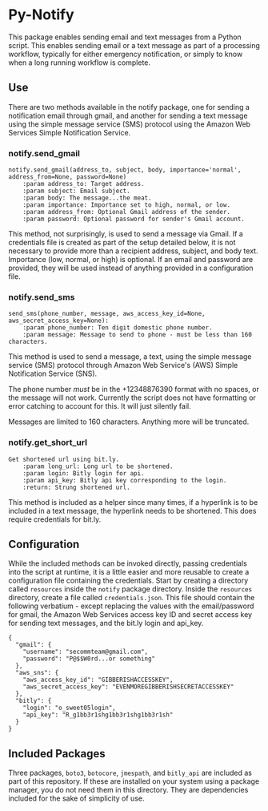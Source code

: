 # Py-Notify

This package enables sending email and text messages from a Python script. This enables sending email or a text message as part of a processing workflow, typically for either emergency notification, or simply to know when a long running workflow is complete.

## Use

There are two methods available in the notify package, one for sending a notification email through gmail, and another for sending a text message using the simple message service (SMS) protocol using the Amazon Web Services Simple Notification Service.

### notify.send_gmail

```
notify.send_gmail(address_to, subject, body, importance='normal', address_from=None, password=None)
    :param address_to: Target address.
    :param subject: Email subject.
    :param body: The message...the meat.
    :param importance: Importance set to high, normal, or low.
    :param address_from: Optional Gmail address of the sender.
    :param password: Optional password for sender's Gmail account.
```

This method, not surprisingly, is used to send a message via Gmail. If a credentials file is created as part of the setup detailed below, it is not necessary to provide more than a recipient address, subject, and body text. Importance (low, normal, or high) is optional. If an email and password are provided, they will be used instead of anything provided in a configuration file.

### notify.send_sms
```
send_sms(phone_number, message, aws_access_key_id=None, aws_secret_access_key=None):
    :param phone_number: Ten digit domestic phone number.
    :param message: Message to send to phone - must be less than 160 characters.
```

This method is used to send a message, a text, using the simple message service (SMS) protocol through Amazon Web Service's (AWS) Simple Notification Service (SNS).

The phone number *must* be in the +12348876390 format with no spaces, or the message will not work. Currently the script does not have formatting or error catching to account for this. It will just silently fail.

Messages are limited to 160 characters. Anything more will be truncated.

### notify.get_short_url

```
Get shortened url using bit.ly.
    :param long_url: Long url to be shortened.
    :param login: Bitly login for api.
    :param api_key: Bitly api key corresponding to the login.
    :return: Strung shortened url.
```

This method is included as a helper since many times, if a hyperlink is to be included in a text message, the hyperlink needs to be shortened. This does require credentials for bit.ly.

## Configuration

While the included methods can be invoked directly, passing credentials into the script at runtime, it is a little easier and more reusable to create a configuration file containing the credentials. Start by creating a directory called `resources` inside the `notify` package directory. Inside the `resources` directory, create a file called `credentials.json`. This file should contain the following verbatium - except replacing the values with the email/password for gmail, the Amazon Web Services access key ID and secret access key for sending text messages, and the bit.ly login and api_key.

```
{
  "gmail": {
    "username": "secommteam@gmail.com",
    "password": "P@$$W0rd...or something"
  },
  "aws_sns": {
    "aws_access_key_id": "GIBBERISHACCESSKEY",
    "aws_secret_access_key": "EVENMOREGIBBERISHSECRETACCESSKEY"
  },
  "bitly": {
    "login": "o_sweet05login",
    "api_key": "R_g1bb3r1shg1bb3r1shg1bb3r1sh"
  }
}
```

## Included Packages

Three packages, `boto3`, `botocore`, `jmespath`, and `bitly_api` are included as part of this repository. If these are installed on your system using a package manager, you do not need them in this directory. They are dependencies included for the sake of simplicity of use.